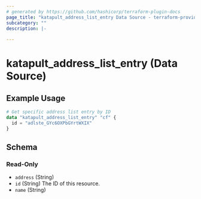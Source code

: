 ```yaml
---
# generated by https://github.com/hashicorp/terraform-plugin-docs
page_title: "katapult_address_list_entry Data Source - terraform-provider-katapult"
subcategory: ""
description: |-
  
---
```


# katapult_address_list_entry (Data Source)



## Example Usage

```terraform
# Get specific address list entry by ID
data "katapult_address_list_entry" "cf" {
  id = "adlste_GYc6OXPbGYrtWXIX"
}
```

<!-- schema generated by tfplugindocs -->
## Schema

### Read-Only

- `address` (String)
- `id` (String) The ID of this resource.
- `name` (String)


